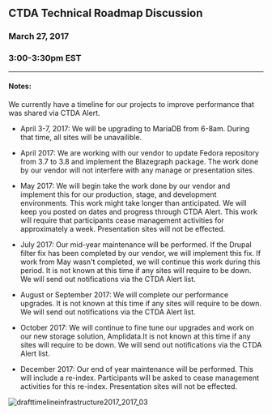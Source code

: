 ## CTDA Technical Roadmap Discussion
### March 27, 2017
### 3:00-3:30pm EST
---
#### Notes:  

We currently have a timeline for our projects to improve performance that was shared via CTDA Alert. 

* April 3-7, 2017: We will be upgrading to MariaDB from 6-8am. During that time, all sites will be unavailible. 

* April 2017: We are working with our vendor to update Fedora repository from 3.7 to 3.8 and implement the Blazegraph package. The work done by our vendor will not interfere with any manage or presentation sites.

* May 2017: We will begin take the work done by our vendor and implement this for our production, stage, and development environments. This work might take longer than anticipated. We will keep you posted on dates and progress through CTDA Alert. This work will require that participants cease management activities for approximately a week. Presentation sites will not be effected.

* July 2017: Our mid-year maintenance will be performed. If the Drupal filter fix has been completed by our vendor, we will implement this fix. If work from May wasn't completed, we will continue this work during this period. It is not known at this time if any sites will require to be down. We will send out notifications via the CTDA Alert list.

* August or September 2017: We will complete our performance upgrades. It is not known at this time if any sites will require to be down. We will send out notifications via the CTDA Alert list.

* October 2017: We will continue to fine tune our upgrades and work on our new storage solution, Amplidata.It is not known at this time if any sites will require to be down. We will send out notifications via the CTDA Alert list.

* December 2017: Our end of year maintenance will be performed. This will include a re-index. Participants will be asked to cease management activities for this re-index. Presentation sites will not be effected.  

![drafttimelineinfrastructure2017_2017_03](https://cloud.githubusercontent.com/assets/12433322/24376525/286b7370-130a-11e7-9073-f3720cc283af.png)

